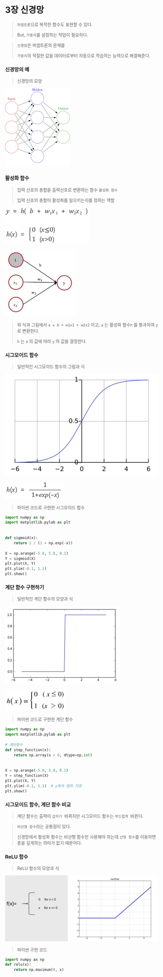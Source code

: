 # 3장 신경망

> `퍼셉트론`으로 복작한 함수도 표현할 수 있다.
>
> But, `가중치`를 설정하는 작업이 필요하다.

>`신경망`은 퍼셉트론의 문제를
>
>`가중치`의 적절한 값을 데이터로부터 자동으로 학습하는 능력으로 해결해준다.

### 신경망의 예

> 신경망의 모양

<img src="3장_신경망.assets/1200px-Colored_neural_network.svg.png" alt="인공 신경망 - 위키백과, 우리 모두의 백과사전" style="zoom: 25%;" />

### 활성화 함수

> 입력 신호의 총합을 출력신호로 변환하는 함수 `활성화 함수` 
>
> 입력 신호의 총합이 활성화를 일으키는지를 정하는 역할

![img](3장_신경망.assets/2169163D5928040922)



<img src="3장_신경망.assets/2428913E5928022127" alt="img" style="zoom:67%;" />

> 위 식과 그림에서 `a = b + w1x1 + w2x2` 이고, `a` 는 활성화 함수`h` 를 통과하여 `y` 로 변환한다.
>
> `h` 는 `a` 의 값에 따라 `y` 의 값을 결정한다.

### 시그모이드 함수

> 일반적인 시그모이드 함수의 그림과 식

 

![시그모이드 함수 - 위키백과, 우리 모두의 백과사전](3장_신경망.assets/Logistic-curve.svg)



![img](3장_신경망.assets/2458953F592805C118)

> 파이썬 코드로 구현한 시그모이드 함수

```python
import numpy as np
import matplotlib.pylab as plt


def sigmoid(x):
    return 1 / (1 + np.exp(-x))    

X = np.arange(-5.0, 5.0, 0.1)
Y = sigmoid(X)
plt.plot(X, Y)
plt.ylim(-0.1, 1.1)
plt.show()
```



### 계단 함수 구현하기

> 일반적인 계단 함수의 모양과 식

![계단 함수, 시그모이드 함수, ReLU 함수(ft.파이썬)](3장_신경망.assets/009.jpg)

<img src="3장_신경망.assets/e_3.3.png" alt="img" style="zoom:50%;" />

> 파이썬 코드로 구현한 계단 함수

```python
import numpy as np
import matplotlib.pylab as plt

# 계단함수
def step_function(x):
    return np.array(x > 0, dtype=np.int)


X = np.arange(-5.0, 5.0, 0.1)
Y = step_function(X)
plt.plot(X, Y)
plt.ylim(-0.1, 1.1)  # y축의 범위 지정
plt.show()
```

### 시그모이드 함수, 계단 함수 비교

> 계단 함수는 출력이 `갑자기 `바뀌지만 시그모이드 함수는 `부드럽게 `바뀐다.

>`비선형 함수`라는 공통점이 있다.
>
>신경망에서 활성화 함수는 비선형 함수만 사용해야 하는데 `선형 함수`를 이용하면 층을 깊게하는 의미가 없기 때문이다. 

### ReLU 함수

> ReLU 함수의 모양과 식

![What does ReLU layer do? - Quora](3장_신경망.assets/main-qimg-d23ac99265ab19599e71c9d1a3cb089a)

> 파이썬 구현 코드

```python
import numpy as np
def relu(x):
    return np.maximum(0, x)
```

